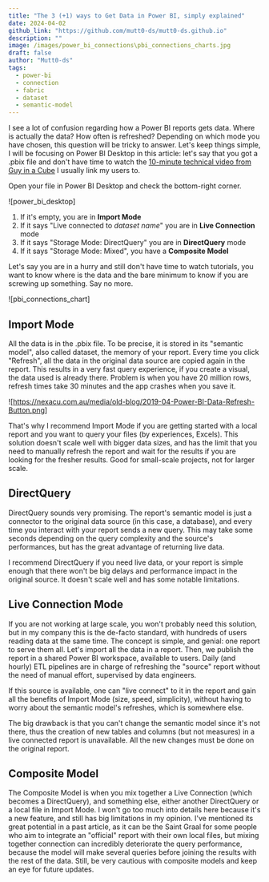 ```yaml
---
title: "The 3 (+1) ways to Get Data in Power BI, simply explained"
date: 2024-04-02
github_link: "https://github.com/mutt0-ds/mutt0-ds.github.io"
description: ""
image: /images/power_bi_connections\pbi_connections_charts.jpg
draft: false
author: "Mutt0-ds"
tags:
  - power-bi
  - connection
  - fabric
  - dataset
  - semantic-model
---
```


I see a lot of confusion regarding how a Power BI reports gets data. Where is actually the data? How often is refreshed? Depending on which mode you have chosen, this question will be tricky to answer.
Let's keep things simple, I will be focusing on Power BI Desktop in this article: let's say that you got a .pbix file and don't have time to watch the [10-minute technical video from Guy in a Cube](https://www.youtube.com/watch?v=-ip7mKUdwRg) I usually link my users to.

Open your file in Power BI Desktop and check the bottom-right corner.

![power_bi_desktop]

1. If it's empty, you are in **Import Mode**
2. If it says "Live connected to _dataset name_" you are in **Live Connection** mode
3. If it says "Storage Mode: DirectQuery" you are in **DirectQuery** mode
4. If it says "Storage Mode: Mixed", you have a **Composite Model**

Let's say you are in a hurry and still don't have time to watch tutorials, you want to know where is the data and the bare minimum to know if you are screwing up something. Say no more.

![pbi_connections_chart]

## Import Mode

All the data is in the .pbix file.
To be precise, it is stored in its "semantic model", also called dataset, the memory of your report. Every time you click "Refresh", all the data in the original data source are copied again in the report. This results in a very fast query experience, if you create a visual, the data used is already there. Problem is when you have 20 million rows, refresh times take 30 minutes and the app crashes when you save it.

![https://nexacu.com.au/media/old-blog/2019-04-Power-BI-Data-Refresh-Button.png]

That's why I recommend Import Mode if you are getting started with a local report and you want to query your files (by experiences, Excels). This solution doesn't scale well with bigger data sizes, and has the limit that you need to manually refresh the report and wait for the results if you are looking for the fresher results. Good for small-scale projects, not for larger scale.

## DirectQuery

DirectQuery sounds very promising. The report's semantic model is just a connector to the original data source (in this case, a database), and every time you interact with your report sends a new query. This may take some seconds depending on the query complexity and the source's performances, but has the great advantage of returning live data.

I recommend DirectQuery if you need live data, or your report is simple enough that there won't be big delays and performance impact in the original source. It doesn't scale well and has some notable limitations.

## Live Connection Mode

If you are not working at large scale, you won't probably need this solution, but in my company this is the de-facto standard, with hundreds of users reading data at the same time. The concept is simple, and genial: one report to serve them all.
Let's import all the data in a report.
Then, we publish the report in a shared Power BI workspace, available to users. Daily (and hourly) ETL pipelines are in charge of refreshing the "source" report without the need of manual effort, supervised by data engineers.

If this source is available, one can "live connect" to it in the report and gain all the benefits of Import Mode (size, speed, simplicity), without having to worry about the semantic model's refreshes, which is somewhere else.

The big drawback is that you can't change the semantic model since it's not there, thus the creation of new tables and columns (but not measures) in a live connected report is unavailable. All the new changes must be done on the original report.

## Composite Model

The Composite Model is when you mix together a Live Connection (which becomes a DirectQuery), and something else, either another DirectQuery or a local file in Import Mode.
I won't go too much into details here because it's a new feature, and still has big limitations in my opinion. I've mentioned its great potential in a past article, as it can be the Saint Graal for some people who aim to integrate an "official" report with their own local files, but mixing together connection can incredibly deteriorate the query performance, because the model will make several queries before joining the results with the rest of the data. Still, be very cautious with composite models and keep an eye for future updates.
